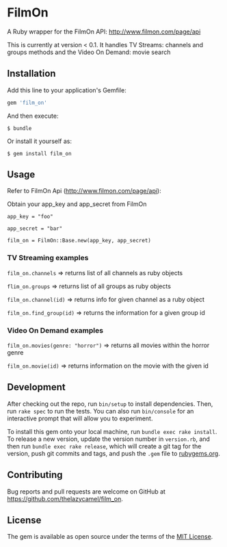# FilmOn

A Ruby wrapper for the FilmOn API: http://www.filmon.com/page/api

This is currently at version < 0.1. It handles TV Streams: channels and groups methods
and the Video On Demand: movie search  

## Installation

Add this line to your application's Gemfile:

```ruby
gem 'film_on'
```

And then execute:

    $ bundle

Or install it yourself as:

    $ gem install film_on

## Usage

Refer to FilmOn Api (http://www.filmon.com/page/api):

Obtain your app_key and app_secret from FilmOn 

`app_key = "foo"`

`app_secret = "bar"`

`film_on = FilmOn::Base.new(app_key, app_secret)`

### TV Streaming examples

`film_on.channels` => returns list of all channels as ruby objects

`flim_on.groups` => returns list of all groups as ruby objects

`film_on.channel(id)` => returns info for given channel as a ruby object

`film_on.find_group(id)` => returns the information for a given group id

### Video On Demand examples

`film_on.movies(genre: "horror")` => returns all movies within the horror genre

`film_on.movie(id)` => returns information on the movie with the given id

## Development

After checking out the repo, run `bin/setup` to install dependencies. Then, run `rake spec` to run the tests. You can also run `bin/console` for an interactive prompt that will allow you to experiment.

To install this gem onto your local machine, run `bundle exec rake install`. To release a new version, update the version number in `version.rb`, and then run `bundle exec rake release`, which will create a git tag for the version, push git commits and tags, and push the `.gem` file to [rubygems.org](https://rubygems.org).

## Contributing

Bug reports and pull requests are welcome on GitHub at https://github.com/thelazycamel/film_on.


## License

The gem is available as open source under the terms of the [MIT License](http://opensource.org/licenses/MIT).

